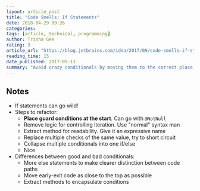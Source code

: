 ```yaml
---
layout: article_post
title: "Code Smells: If Statements"
date: 2018-04-29 09:26
categories:
tags: [article, technical, programming]
author: Trisha Gee
rating: 3
article_url: "https://blog.jetbrains.com/idea/2017/09/code-smells-if-statements/"
reading_time: 15
date_published: 2017-09-13
summary: "Avoid crazy conditionals by moving them to the correct place, collapsing them, extracting to methods"
---
```


## Notes

* If statements can go wild!
* Steps to refactor:
  * **Place guard conditions at the start**. Can go with `@NotNull`
  * Remove logic for controlling iteration. Use "normal" syntax man
  * Extract method for readability. Give it an expressive name
  * Replace multiple checks of the same value, try to short circuit
  * Collapse multiple conditionals into one if/else
  * Nice
* Differences between good and bad conditionals:
  * More else statements to make clearer distinction between code paths
  * Move early-exit code as close to the top as possible
  * Extract methods to encapsulate conditions
